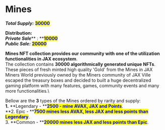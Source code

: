 # Mines

_**Total Supply:**_ <mark style="color:blue;">**30000**</mark>

**Distribution:**\
_**Private Sale**_** : **<mark style="color:blue;">**10000**</mark>\
_**Public Sale:**_ <mark style="color:blue;">**20000**</mark>

**Mines NFT collection provides our community  with one of the utilization functionalities in JAX ecosystem**.\
The collection contains **30000 algorithmically generated  unique NFTs**. These  pieces of fresh minted high quality 'Gold' from the Mines in JAX Miners World previously owned by the Miners community of JAX Ville escaped the treasury boxes and decided to built a huge decentralized gaming platform with many features, games, community events and many more functionalities.\


Bellow are the **3** types of the Mines ordered by rarity and supply:\
**1.** **Legendary - **<mark style="color:blue;">**2500 - mine AVAX, JAX and Points**</mark>.\
**2. Epic - **<mark style="color:blue;">**7500 mines less AVAX, less JAX and less points than Legendary**</mark>.\
3\. **Common - **<mark style="color:blue;">**20000 mines less JAX and less points than Epic**</mark>.
